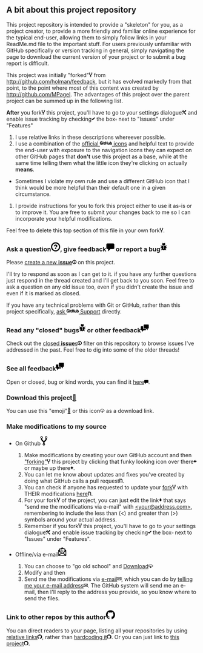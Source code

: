 ## A bit about this project repository
This project repository is intended to provide a "skeleton" for you, as a project creator, to provide a more friendly and familiar online experience for the typical end-user, allowing them to simply follow links in your ReadMe.md file to the important stuff. For users previously unfamiliar with GitHub specifically or version tracking in general, simply navigating the page to download the current version of your project or to submit a bug report is difficult.

This project was initially "forked"[![Fork Project Icon](octicons/gif/repo-forked.gif)](../../fork) from http://github.com/holman/feedback, but it has evolved markedly from that point, to the point where most of this content was created by http://github.com/MPagel. The advantages of this project over the parent project can be summed up in the following list.

**After** you fork[![Fork Project Icon](octicons/gif/repo-forked.gif)](../../fork) this project, you'll have to go to your settings dialogue[![Settings Icon](octicons/gif/tools.gif)](../../settings) and enable issue tracking by checking![Check Icon](octicons/gif/check.gif) the box:white_small_square: next to "Issues" under "Features"

1. I use relative links in these descriptions whereever possible.
1. I use a combination of the [official ![GitHub](octicons/gif/logo-github_mega.gif) icons](http://octicons.github.com/) and helpful text to provide the end-user with exposure to the navigation icons they can expect on other GitHub pages that **don't** use this project as a base, while at the same time telling them what the little icon they're clicking on actually **means**.
  * Sometimes I violate my own rule and use a different GitHub icon that I think would be more helpful than their default one in a given circumstance.
1. I provide instructions for you to fork this project either to use it as-is or to improve it. You are free to submit your changes back to me so I can incorporate your helpful modifications.

Feel free to delete this top section of this file in your own fork[![Fork Project Icon](octicons/gif/repo-forked.gif)](../../fork).

### Ask a question[![Question Mark Icon (Mega)](octicons/gif/question_mega.gif)](../../issues/new?title=Q%3A%20&labels%5B%5D=question&data-name=question&label-filter-field=question&label=question&issue%5Blabels%5D%5B%5D=question&labels%5Bname%5D%5B%5D=question&labels%5B%5D=question&label%5B%5D=question), give feedback[![Comment Icon (Mega)](octicons/gif/comment_mega.gif)](../../issues/new?title=Feedback%3A%20&labels%5B%5D=feedback&data-name=feedback&label-filter-field=feedback) or report a bug[![Bug Icon (Mega)](octicons/gif/bug_mega.gif)](../../issues/new?title=Bug%3A%20&labels%5B%5D=bug&data-name=bug&label-filter-field=bug)
Please [create a new **issue**![Info Icon](octicons/gif/info.gif)](../../issues/new) on this project.

I'll try to respond as soon as I can get to it. if you have any further questions just respond in the thread created and I'll get back to you soon. Feel free to ask a question on any old issue too, even if you didn't create the issue and even if it is marked as closed.

If you have any technical problems with Git or GitHub, rather than this project specifically, [ask ![GitHub](octicons/gif/logo-github_mega.gif) Support](https://github.com/contact) directly.

### Read any "closed" bugs[![Bug Icon (Mega)](octicons/gif/bug_mega.gif)](../../issues?sort=created&direction=desc&state=closed&page=1&q=Bug) or other feedback[![Discussion Icon (Mega)](octicons/gif/comment-discussion_mega.gif)](../../issues?sort=created&direction=desc&state=closed&page=1&q=Q%20Feedback)
Check out the [closed **issue**s![Info Icon](octicons/gif/info.gif)](../../issues?sort=created&direction=desc&state=closed&page=1)
filter on this repository to browse issues I've addressed in the past. Feel free to dig
into some of the older threads!

### See all feedback[![Discussion Icon (Mega)](octicons/gif/comment-discussion_mega.gif)](../../issues?q=is%3Aissue)
Open or closed, bug or kind words, you can find it [here![Discussion Icon](octicons/gif/comment.gif)](../../issues?q=is%3Aissue).

### Download this project[:floppy_disk:](../../archive/master.zip)
You can use this "emoji"[:floppy_disk:](../../archive/master.zip) or this icon[![Download Icon](octicons/gif/cloud-download.gif)](../../archive/master.zip) as a download link.

### Make modifications to my source
* On Github[![Fork Project Icon (Mega)](octicons/gif/repo-forked_mega.gif)](../../fork)

  1. Make modifications by creating your own GitHub account and then ["forking"![Fork Project Icon](octicons/gif/repo-forked.gif)](../../fork) this project by clicking that funky looking icon over there![look left](octicons/gif/arrow-left.gif) or maybe up there![look up](octicons/gif/arrow-up.gif). 
  1. You can let me know about updates and fixes you've created by doing what GitHub calls a pull request[![Pull Request Icon](octicons/gif/git-pull-request.gif)](../../compare).
  1. You can check if anyone has requested to update your [fork![Fork Project Icon](octicons/gif/repo-forked.gif)](../../pulls?q=is%3Apr) with THEIR modifications [here![Pull Request Icon](octicons/gif/git-pull-request.gif)](../../pulls?q=is%3Apr). 
  1. For your fork[![Fork Project Icon](octicons/gif/repo-forked.gif)](../../fork) of the project, you can just edit the link![look down](octicons/gif/arrow-down.gif) that says "send me the modifications via e-mail" with [&lt;your@address.com&gt;](<your@address.com>), remembering to include the less than (&lt;) and greater than (&gt;) symbols around your actual address.
  1. Remember if you fork[![Fork Project Icon](octicons/gif/repo-forked.gif)](../../fork) this project, you'll have to go to your settings dialogue[![Settings Icon](octicons/gif/tools.gif)](../../settings) and enable issue tracking by checking![Check Icon](octicons/gif/check.gif) the box:white_small_square: next to "Issues" under "Features".
* Offline/via e-mail[![Email icon (Mega)](octicons/gif/mail-read_mega.gif)](../../issues/new?title=I%27d%20like%20to%20send%20you%20modifications%20to%20your%20feedback%20repo%20over%20email&body=My%20address%20is%3A)

  1. You can choose to "go old school" and [Download![Official Download Icon](octicons/gif/cloud-download.gif)](../../archive/master.zip)
  2. Modify and then 
  3. Send me the modifications via [e-mail![email icon](octicons/gif/mail.gif)](../../issues/new?title=I%27d%20like%20to%20send%20you%20modifications%20to%20your%20feedback%20repo%20over%20email&body=My%20address%20is%3A), which you can do by [telling me your e-mail address![email icon](octicons/gif/mail.gif)](../../issues/new?title=I%27d%20like%20to%20send%20you%20modifications%20to%20your%20feedback%20repo%20over%20email&body=My%20address%20is%3A). The GitHub system will send me an e-mail, then I'll reply to the address you provide, so you know where to send the files.

### Link to other repos by this author[![GitHub TM](octicons/gif/mark-github_mega.gif)](../../../)
You can direct readers to your page, listing all your repositories by using [relative links![GitHub TM](octicons/gif/mark-github.gif)](../../../), rather than [hardcoding it![GitHub TM](octicons/gif/mark-github.gif)](http://github.com/MPagel). Or you can just link to [this project![GitHub TM](octicons/gif/mark-github.gif)](../../).
